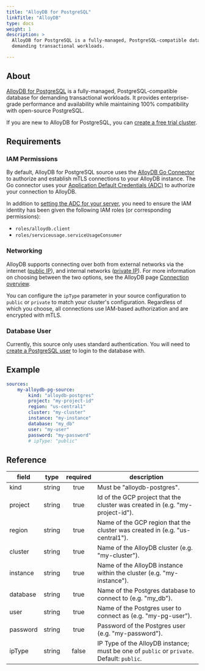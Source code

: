 ```yaml
---
title: "AlloyDB for PostgreSQL"
linkTitle: "AlloyDB"
type: docs
weight: 1
description: >
  AlloyDB for PostgreSQL is a fully-managed, PostgreSQL-compatible database for 
  demanding transactional workloads.

---
```


## About

[AlloyDB for PostgreSQL][alloydb-docs] is a fully-managed, PostgreSQL-compatible
database for demanding transactional workloads. It provides enterprise-grade
performance and availability while maintaining 100% compatibility with
open-source PostgreSQL.

If you are new to AlloyDB for PostgreSQL, you can [create a free trial
cluster][alloydb-free-trial].

[alloydb-docs]: https://cloud.google.com/alloydb/docs
[alloydb-free-trial]: https://cloud.google.com/alloydb/docs/create-free-trial-cluster

## Requirements

### IAM Permissions

By default, AlloyDB for PostgreSQL source uses the [AlloyDB Go
Connector][alloydb-go-conn] to authorize and establish mTLS connections to your
AlloyDB instance. The Go connector uses your [Application Default Credentials
(ADC)][adc] to authorize your connection to AlloyDB.

In addition to [setting the ADC for your server][set-adc], you need to ensure
the IAM identity has been given the following IAM roles (or corresponding
permissions):

- `roles/alloydb.client`
- `roles/serviceusage.serviceUsageConsumer`

[alloydb-go-conn]: https://github.com/GoogleCloudPlatform/alloydb-go-connector
[adc]: https://cloud.google.com/docs/authentication#adc
[set-adc]: https://cloud.google.com/docs/authentication/provide-credentials-adc

### Networking

AlloyDB supports connecting over both from external networks via the internet
([public IP][public-ip]), and internal networks ([private IP][private-ip]).
For more information on choosing between the two options, see the AlloyDB page
[Connection overview][conn-overview].

You can configure the `ipType` parameter in your source configuration to
`public` or `private` to match your cluster's configuration. Regardless of which
you choose, all connections use IAM-based authorization and are encrypted with
mTLS.

[private-ip]: https://cloud.google.com/alloydb/docs/private-ip
[public-ip]: https://cloud.google.com/alloydb/docs/connect-public-ip
[conn-overview]: https://cloud.google.com/alloydb/docs/connection-overview

### Database User

Currently, this source only uses standard authentication. You will need to [create
a PostgreSQL user][alloydb-users] to login to the database with.

[alloydb-users]: https://cloud.google.com/alloydb/docs/database-users/about

## Example

```yaml
sources:
    my-alloydb-pg-source:
        kind: "alloydb-postgres"
        project: "my-project-id"
        region: "us-central1"
        cluster: "my-cluster"
        instance: "my-instance"
        database: "my_db"
        user: "my-user"
        password: "my-password"
        # ipType: "public"
```

## Reference

| **field** | **type** | **required** | **description**                                                                           |
|-----------|:--------:|:------------:|-------------------------------------------------------------------------------------------|
| kind      |  string  |     true     | Must be "alloydb-postgres".                                                               |
| project   |  string  |     true     | Id of the GCP project that the cluster was created in (e.g. "my-project-id").             |
| region    |  string  |     true     | Name of the GCP region that the cluster was created in (e.g. "us-central1").              |
| cluster   |  string  |     true     | Name of the AlloyDB cluster (e.g. "my-cluster").                                          |
| instance  |  string  |     true     | Name of the AlloyDB instance within the cluster (e.g. "my-instance").                      |
| database  |  string  |     true     | Name of the Postgres database to connect to (e.g. "my_db").                               |
| user      |  string  |     true     | Name of the Postgres user to connect as (e.g. "my-pg-user").                              |
| password  |  string  |     true     | Password of the Postgres user (e.g. "my-password").                                       |
| ipType    |  string  |    false     | IP Type of the AlloyDB instance; must be one of `public` or `private`. Default: `public`. |
